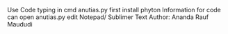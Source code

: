 Use Code typing in cmd anutias.py
first install phyton 
Information for code can open anutias.py edit Notepad/ Sublimer Text
Author: Ananda Rauf Maududi
